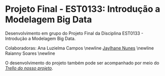 # Projeto Final - EST0133: Introdução a Modelagem Big Data
Desenvolvimento em grupo do Projeto Final da Disciplina EST0133 - Introdução a Modelagem Big Data.

Colaboradoras: Ana Luzielma Campos \newline
               [Jaylhane Nunes](https://github.com/Jaylhane) \newline 
               Raianny Soares \newline

O desenvolvimento do projeto também pode ser acompanhado por meio do [*Trello do nosso projeto*](https://trello.com/est0133bigdata). 
